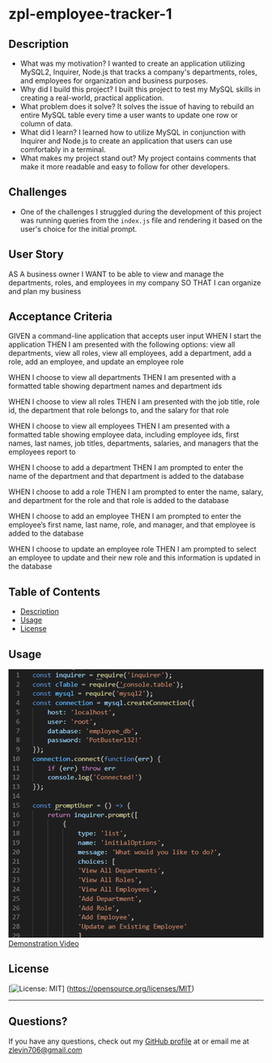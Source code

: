 # zpl-employee-tracker-1 
  ## Description
  
  - What was my motivation? I wanted to create an application utilizing MySQL2, Inquirer, Node.js that tracks a company's departments, roles, and employees for organization and business purposes.
  - Why did I build this project? I built this project to test my MySQL skills in creating a real-world, practical application.
  - What problem does it solve? It solves the issue of having to rebuild an entire MySQL table every time a user wants to update one row or column of data.
  - What did I learn? I learned how to utilize MySQL in conjunction with Inquirer and Node.js to create an application that users can use comfortably in a terminal. 
  - What makes my project stand out? My project contains comments that make it more readable and easy to follow for other developers.

  ## Challenges
  - One of the challenges I struggled during the development of this project was running queries from the `index.js` file and rendering it based on the user's choice for the initial prompt.
  
  ## User Story
AS A business owner
I WANT to be able to view and manage the departments, roles, and employees in my company
SO THAT I can organize and plan my business

## Acceptance Criteria
GIVEN a command-line application that accepts user input
WHEN I start the application
THEN I am presented with the following options: view all departments, view all roles, view all employees, add a department, add a role, add an employee, and update an employee role

WHEN I choose to view all departments
THEN I am presented with a formatted table showing department names and department ids

WHEN I choose to view all roles
THEN I am presented with the job title, role id, the department that role belongs to, and the salary for that role

WHEN I choose to view all employees
THEN I am presented with a formatted table showing employee data, including employee ids, first names, last names, job titles, departments, salaries, and managers that the employees report to

WHEN I choose to add a department
THEN I am prompted to enter the name of the department and that department is added to the database

WHEN I choose to add a role
THEN I am prompted to enter the name, salary, and department for the role and that role is added to the database

WHEN I choose to add an employee
THEN I am prompted to enter the employee’s first name, last name, role, and manager, and that employee is added to the database

WHEN I choose to update an employee role
THEN I am prompted to select an employee to update and their new role and this information is updated in the database
  ## Table of Contents
  
  - [Description](#description)
  - [Usage](#usage)
  - [License](#license)

  ## Usage

  ![Application Preview](screenshot.png)
  [Demonstration Video](https://youtu.be/fCJIO9ryMbE)

  ## License

  [![License: MIT](https://img.shields.io/badge/License-MIT-yellow.svg)] (https://opensource.org/licenses/MIT)

  ---

  ## Questions?
  If you have any questions, check out my [GitHub profile](https://github.com/zachary-levin) at or email me at [zlevin706@gmail.com](mailto:zlevin706@gmail.com)


